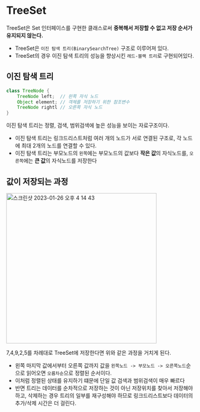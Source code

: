 # TreeSet

TreeSet은 Set 인터페이스를 구현한 클래스로써 **중복해서 저장할 수 없고 저장 순서가 유지되지 않는다.**
* TreeSet은 ```이진 탐색 트리(BinarySearchTree)``` 구조로 이루어져 있다.
* TreeSet의 경우 이진 탐색 트리의 성능을 향상시킨 ```레드-블랙 트리```로 구현되어있다.


## 이진 탐색 트리
```java
class TreeNode {
    TreeNode left;  // 왼쪽 자식 노드
    Object element; // 객체를 저장하기 위한 참조변수
    TreeNode rightl // 오른쪽 자식 노드
}
```

이진 탐색 트리는 정렬, 검색, 범위검색에 높은 성능을 보이는 자료구조이다.
* 이진 탐색 트리는 링크드리스트처럼 여러 개의 노드가 서로 연결된 구조로, 각 노드에 최대 2개의 노드를 연결할 수 있다.
* 이진 탐색 트리는 부모노드의 ```왼쪽```에는 부모노드의 값보다 **작은 값**의 자식노드를, ```오른쪽```에는 **큰 값**의 자식노드를 저장한다

## 값이 저장되는 과정
<img width="400" alt="스크린샷 2023-01-26 오후 4 14 43" src="https://user-images.githubusercontent.com/97823928/214777687-087f91bd-830c-4df9-9990-d52e968123db.png">

7,4,9,2,5를 차례대로 TreeSet에 저장한다면 위와 같은 과정을 거치게 된다.
* 왼쪽 마지막 값에서부터 오른쪽 값까지 값을 ```왼쪽노드 -> 부모노드 -> 오른쪽노드```순으로 읽어오면 ```오름차순```으로 정렬된 순서이다. 
* 이처럼 정렬된 상태를 유지하기 떄문에 단일 값 검색과 범위검색이 매우 빠르다
* 반면 트리는 데이터를 순차적으로 저장하는 것이 아닌 저장위치를 찾아서 저장해야하고, 삭제하는 경우 트리의 일부를 재구성해야 하므로 링크드리스트보다 데이터의 추가/삭제 시간은 더 걸린다.
